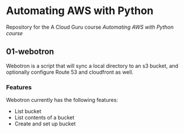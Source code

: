 # Automating AWS with Python

Repository for the A Cloud Guru course *Automating AWS with Python course*

## 01-webotron

Webotron is a script that will sync a local directory to an s3 bucket, and optionally configure Route 53 and cloudfront as well. 

### Features
Webotron currently has the following features:
- List bucket
- List contents of a bucket
- Create and set up bucket